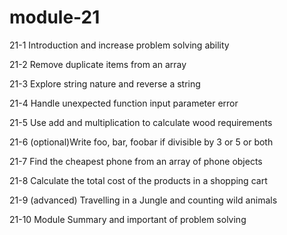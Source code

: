 # module-21

21-1 Introduction and increase problem solving ability

21-2 Remove duplicate items from an array

21-3 Explore string nature and reverse a string

21-4 Handle unexpected function input parameter error

21-5 Use add and multiplication to calculate wood requirements

21-6 (optional)Write foo, bar, foobar if divisible by 3 or 5 or both

21-7 Find the cheapest phone from an array of phone objects

21-8 Calculate the total cost of the products in a shopping cart

21-9 (advanced) Travelling in a Jungle and counting wild animals

21-10 Module Summary and important of problem solving
